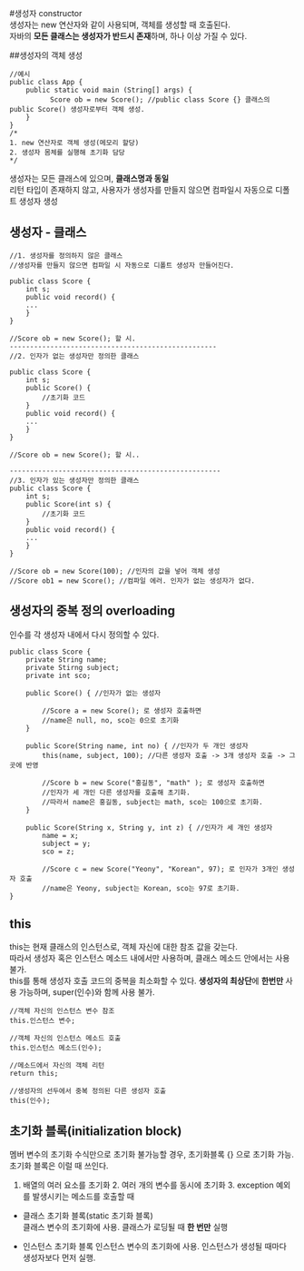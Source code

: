 #생성자 constructor   
생성자는 new 연산자와 같이 사용되며, 객체를 생성할 때 호출된다.   
자바의 **모든 클래스는 생성자가 반드시 존재**하며, 하나 이상 가질 수 있다.   

##생성자의 객체 생성    
```
//예시
public class App {
    public static void main (String[] args) {
          Score ob = new Score(); //public class Score {} 클래스의 public Score() 생성자로부터 객체 생성.
    }
}
/*
1. new 연산자로 객체 생성(메모리 할당)    
2. 생성자 몸체를 실행해 초기화 담당
*/
```
생성자는 모든 클래스에 있으며, **클래스명과 동일**   
리턴 타입이 존재하지 않고, 사용자가 생성자를 만들지 않으면 컴파일시 자동으로 디폴트 생성자 생성   

## 생성자 - 클래스   
```
//1. 생성자를 정의하지 않은 클래스 
//생성자를 만들지 않으면 컴파일 시 자동으로 디폴트 생성자 만들어진다.

public class Score {
    int s;
    public void record() {
    ...
    }
}    

//Score ob = new Score(); 할 시.
---------------------------------------------------
//2. 인자가 없는 생성자만 정의한 클래스

public class Score {
    int s;
    public Score() {
        //초기화 코드
    }
    public void record() {
    ...
    }
}    

//Score ob = new Score(); 할 시..

----------------------------------------------------
//3. 인자가 있는 생성자만 정의한 클래스
public class Score {
    int s;
    public Score(int s) {
        //초기화 코드
    }
    public void record() {
    ...
    }
}    

//Score ob = new Score(100); //인자의 값을 넣어 객체 생성
//Score ob1 = new Score(); //컴파일 에러. 인자가 없는 생성자가 없다.

```

## 생성자의 중복 정의 overloading   
인수를 각 생성자 내에서 다시 정의할 수 있다.   
```
public class Score {
    private String name;
    private Stirng subject;
    private int sco;
    
    public Score() { //인자가 없는 생성자
    
        //Score a = new Score(); 로 생성자 호출하면
        //name은 null, no, sco는 0으로 초기화
    }
    
    public Score(String name, int no) { //인자가 두 개인 생성자
        this(name, subject, 100); //다른 생성자 호출 -> 3개 생성자 호출 -> 그곳에 반영
        
        //Score b = new Score("홍길동", "math" ); 로 생성자 호출하면
        //인자가 세 개인 다른 생성자를 호출해 초기화.
        //따라서 name은 홍길동, subject는 math, sco는 100으로 초기화.
    }
    
    public Score(String x, String y, int z) { //인자가 세 개인 생성자
        name = x;
        subject = y;
        sco = z;
        
        //Score c = new Score("Yeony", "Korean", 97); 로 인자가 3개인 생성자 호출
        //name은 Yeony, subject는 Korean, sco는 97로 초기화.      
}
```

## this   
this는 현재 클래스의 인스턴스로, 객체 자신에 대한 참조 값을 갖는다.   
따라서 생성자 혹은 인스턴스 메소드 내에서만 사용하며, 클래스 메소드 안에서는 사용 불가.   
this를 통해 생성자 호출 코드의 중복을 최소화할 수 있다.
**생성자의 최상단**에 **한번만** 사용 가능하며, super(인수)와 함께 사용 불가.
```
//객체 자신의 인스턴스 변수 참조
this.인스턴스 변수;

//객체 자신의 인스턴스 메소드 호출
this.인스턴스 메소드(인수);

//메소드에서 자신의 객체 리턴
return this;

//생성자의 선두에서 중복 정의된 다른 생성자 호출
this(인수);
```

## 초기화 블록(initialization block)   
멤버 변수의 초기화 수식만으로 초기화 불가능할 경우, 초기화블록 {} 으로 초기화 가능.   
초기화 블록은 이럴 때 쓰인다.   
1. 배열의 여러 요소를 초기화 2. 여러 개의 변수를 동시에 초기화 3. exception 예외를 발생시키는 메소드를 호출할 때    

* 클래스 초기화 블록(static 초기화 블록)   
클래스 변수의 초기화에 사용. 클래스가 로딩될 때 **한 번만** 실행   

* 인스턴스 초기화 블록
인스턴스 변수의 초기화에 사용. 인스턴스가 생성될 때마다 생성자보다 먼저 실행.   


